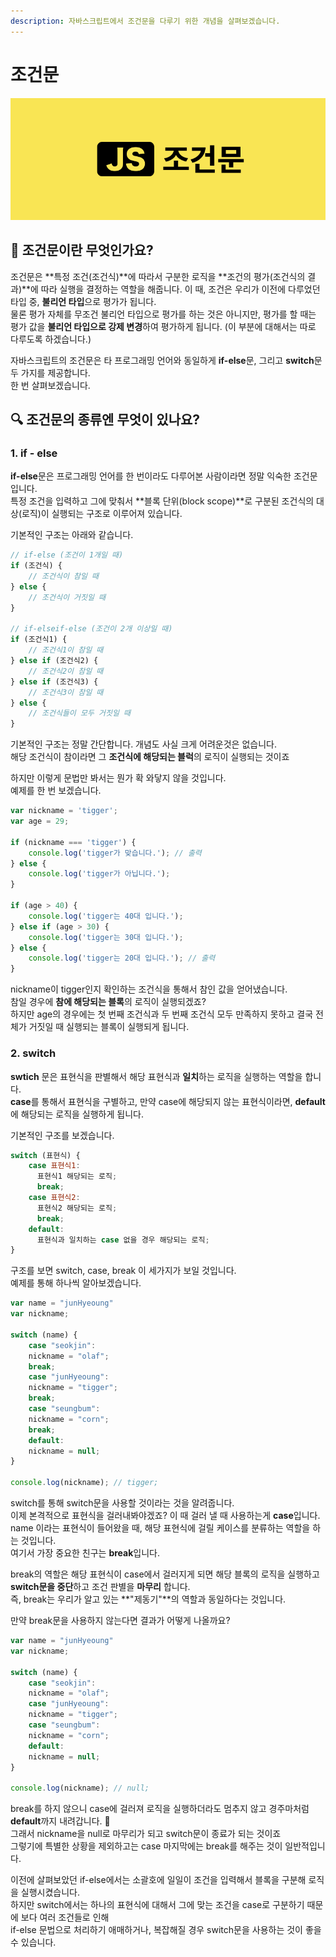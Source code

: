 ```yaml
---
description: 자바스크립트에서 조건문을 다루기 위한 개념을 살펴보겠습니다.
---
```


# 조건문

![](../.gitbook/assets/conditional.png)

## 🤔 조건문이란 무엇인가요?

조건문은 **특정 조건\(조건식\)**에 따라서 구분한 로직을 **조건의 평가\(조건식의 결과\)**에 따라 실행을 결정하는 역할을 해줍니다. 이 때, 조건은 우리가 이전에 다루었던 타입 중, **불리언 타입**으로 평가가 됩니다.  
물론 평가 자체를 무조건 불리언 타입으로 평가를 하는 것은 아니지만, 평가를 할 때는 평가 값을 **불리언 타입으로 강제 변경**하여 평가하게 됩니다. \(이 부분에 대해서는 따로 다루도록 하겠습니다.\)

자바스크립트의 조건문은 타 프로그래밍 언어와 동일하게 **if-else**문, 그리고 **switch**문 두 가지를 제공합니다.  
한 번 살펴보겠습니다.

## 🔍 조건문의 종류엔 무엇이 있나요?

### 1. if - else

**if-else**문은 프로그래밍 언어를 한 번이라도 다루어본 사람이라면 정말 익숙한 조건문입니다.  
특정 조건을 입력하고 그에 맞춰서 **블록 단위\(block scope\)**로 구분된 조건식의 대상\(로직\)이 실행되는 구조로 이루어져 있습니다.

기본적인 구조는 아래와 같습니다.

```javascript
// if-else (조건이 1개일 때)
if (조건식) {
    // 조건식이 참일 때
} else {
    // 조건식이 거짓일 때
}

// if-elseif-else (조건이 2개 이상일 때)
if (조건식1) {
    // 조건식1이 참일 때
} else if (조건식2) {
    // 조건식2이 참일 때    
} else if (조건식3) {
    // 조건식3이 참일 때
} else {
    // 조건식들이 모두 거짓일 때
}
```

기본적인 구조는 정말 간단합니다. 개념도 사실 크게 어려운것은 없습니다.  
해당 조건식이 참이라면 그 **조건식에 해당되는 블럭**의 로직이 실행되는 것이죠  
  
하지만 이렇게 문법만 봐서는 뭔가 확 와닿지 않을 것입니다.  
예제를 한 번 보겠습니다.

```javascript
var nickname = 'tigger';
var age = 29;

if (nickname === 'tigger') {
    console.log('tigger가 맞습니다.'); // 출력
} else {
    console.log('tigger가 아닙니다.');
}

if (age > 40) {
    console.log('tigger는 40대 입니다.');
} else if (age > 30) {
    console.log('tigger는 30대 입니다.');
} else {
    console.log('tigger는 20대 입니다.'); // 출력
}
```

nickname이 tigger인지 확인하는 조건식을 통해서 참인 값을 얻어냈습니다.  
참일 경우에 **참에 해당되는 블록**의 로직이 실행되겠죠?  
하지만 age의 경우에는 첫 번째 조건식과 두 번째 조건식 모두 만족하지 못하고 결국 전체가 거짓일 때 실행되는 블록이 실행되게 됩니다.

### 2. switch

**swtich** 문은 표현식을 판별해서 해당 표현식과 **일치**하는 로직을 실행하는 역할을 합니다.  
**case**를 통해서 표현식을 구별하고, 만약 case에 해당되지 않는 표현식이라면, **default**에 해당되는 로직을 실행하게 됩니다.

기본적인 구조를 보겠습니다.

```javascript
switch (표현식) {
    case 표현식1: 
      표현식1 해당되는 로직;
      break;
    case 표현식2:
      표현식2 해당되는 로직;
      break;
    default:
      표현식과 일치하는 case 없을 경우 해당되는 로직;
}
```

구조를 보면 switch, case, break 이 세가지가 보일 것입니다.  
예제를 통해 하나씩 알아보겠습니다.

```javascript
var name = "junHyeoung"
var nickname;

switch (name) {
    case "seokjin":
    nickname = "olaf";
    break;
    case "junHyeoung":
    nickname = "tigger";
    break;
    case "seungbum":
    nickname = "corn";
    break;
    default:
    nickname = null;
}

console.log(nickname); // tigger;
```

switch를 통해 switch문을 사용할 것이라는 것을 알려줍니다.  
이제 본격적으로 표현식을 걸러내봐야겠죠? 이 때 걸러 낼 때 사용하는게 **case**입니다.  
name 이라는 표현식이 들어왔을 때, 해당 표현식에 걸릴 케이스를 분류하는 역할을 하는 것입니다.  
여기서 가장 중요한 친구는 **break**입니다.

break의 역할은 해당 표현식이 case에서 걸러지게 되면 해당 블록의 로직을 실행하고 **switch문을 중단**하고 조건 판별을 **마무리** 합니다.  
즉, break는 우리가 알고 있는 **"제동기"**의 역할과 동일하다는 것입니다.

만약 break문을 사용하지 않는다면 결과가 어떻게 나올까요?

```javascript
var name = "junHyeoung"
var nickname;

switch (name) {
    case "seokjin":
    nickname = "olaf";
    case "junHyeoung":
    nickname = "tigger";
    case "seungbum":
    nickname = "corn";
    default:
    nickname = null;
}

console.log(nickname); // null;
```

break를 하지 않으니 case에 걸러져 로직을 실행하더라도 멈추지 않고 경주마처럼 **default**까지 내려갑니다. 🐎  
그래서 nickname을 null로 마무리가 되고 switch문이 종료가 되는 것이죠  
그렇기에 특별한 상황을 제외하고는 case 마지막에는 break를 해주는 것이 일반적입니다.

이전에 살펴보았던 if-else에서는 소괄호에 일일이 조건을 입력해서 블록을 구분해 로직을 실행시켰습니다.  
하지만 switch에서는 하나의 표현식에 대해서 그에 맞는 조건을 case로 구분하기 때문에 보다 여러 조건들로 인해   
if-else 문법으로 처리하기 애매하거나, 복잡해질 경우 switch문을 사용하는 것이 좋을 수 있습니다.

